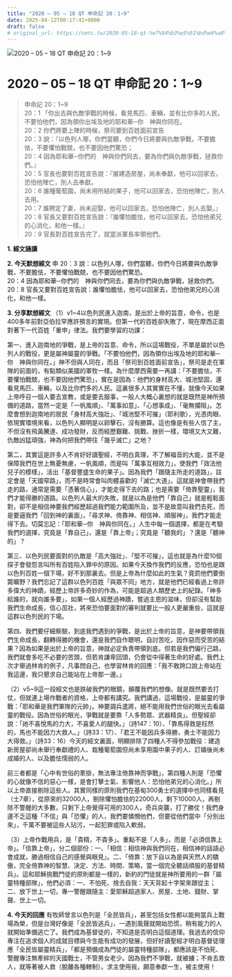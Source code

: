 ```yaml
---
title: "2020 – 05 – 18 QT 申命記 20：1~9"
date: 2025-04-12T00:17:41+0800
draft: false
# original_url: https://cmtc.tw/2020-05-18-qt-%e7%94%b3%e5%91%bd%e8%a8%98-20%ef%bc%9a19
---
```


![2020 – 05 – 18 QT 申命記 20：1\~9](/images/qt.jpg   "2020 – 05 – 18 QT 申命記 20：1\~9")

# 2020 – 05 – 18 QT 申命記 20：1\~9

> 申命記 20：1\~9  
> 20：1 「你出去與仇敵爭戰的時候，看見馬匹、車輛，並有比你多的人民，不要怕他們，因為領你出埃及地的耶和華─你　神與你同在。  
> 20：2 你們將要上陣的時候，祭司要到百姓面前宣告  
> 20：3 說：『以色列人哪，你們當聽，你們今日將要與仇敵爭戰，不要膽怯，不要懼怕戰兢，也不要因他們驚恐；  
> 20：4 因為耶和華─你們的　神與你們同去，要為你們與仇敵爭戰，拯救你們。』  
> 20：5 官長也要對百姓宣告說：『誰建造房屋，尚未奉獻，他可以回家去，恐怕他陣亡，別人去奉獻。  
> 20：6 誰種葡萄園，尚未用所結的果子，他可以回家去，恐怕他陣亡，別人去用。  
> 20：7 誰聘定了妻，尚未迎娶，他可以回家去，恐怕他陣亡，別人去娶。』  
> 20：8 官長又要對百姓宣告說：『誰懼怕膽怯，他可以回家去，恐怕他弟兄的心消化，和他一樣。』  
> 20：9 官長對百姓宣告完了，就當派軍長率領他們。

**1. 經文誦讀**

**2.  今天默想經文**
申 20：3 說：以色列人哪，你們當聽，你們今日將要與仇敵爭戰，不要膽怯，不要懼怕戰兢，也不要因他們驚恐。  
20：4 因為耶和華─你們的　神與你們同去，要為你們與仇敵爭戰，拯救你們。  
20：8 官長又要對百姓宣告說：誰懼怕膽怯，他可以回家去，恐怕他弟兄的心消化，和他一樣。

**3. 分享默想經文**
（1）v1\~4以色列民進入迦南，是出於上帝的旨意，命令，也是400多年前對亞伯拉罕應許預言的實現。但第一代的百姓卻失敗了，現在摩西正面對著下一代百姓「重申」律法。我們要學習的功課：

第一、進入迦南地的爭戰，是上帝的旨意、命令，所以這場戰役，不單是屬於以色列人的戰役，更是屬神屬靈的爭戰。「不要怕他們，因為領你出埃及地的耶和華─你　神與你同在。」神不但與人同在，而且「祭司到百姓面前宣告」，祭司是走在軍隊的前面的，有點類似美國的軍牧一樣。為什麼摩西需要一再講：「不要膽怯，不要懼怕戰兢，也不要因他們驚恐」，實在是因為：他們的身材高大、城池堅固，還看見馬匹、車輛，以及比你們多的人民。這裏很多人其實實在不懂，就像今天如果上帝呼召一個人要去宣教，或是要去服事，一般人大概心裏想的就是既然是神所預備的道路，當然一定是「一帆風順」、「萬事如意」、「心想事成」、「毫無攔阻」。怎麼會想到迦南地的居民「身材高大強壯」、「城池堅不可摧」（耶利歌），光憑肉眼、依現實環境來看，以色列人顯明是以卵擊石，沒有勝算。這也像是有些人信了主，不但沒有飛黃騰達、成功發財，反而經歷艱難、挑戰、挫折一樣，環境又大又難，仇敵凶猛頑強，神為何把我們帶往「幾乎滅亡」之地？

第二，其實這是許多人不肯好好讀聖經，不明白真理，不了解福音的大能，並不是保障我們在世上無憂無慮，一帆風順，而是叫「萬事互相效力」，使我們「效法他兒子的模樣」，活出「基督豐盛生命的果子」。因為我們「跟隨主所走的道路」，註定會是「天國窄路」，而不是時常會叫肉體喜歡的「滅亡大道」。這就是神會帶我們走的路，通常是需要「憑著信心」，才能走得下去的路；也是需要「倚靠聖靈」，我們才能得勝的道路。以色列人最大的失敗，就是以為是他們「靠自己」就是輕鬆面對，卻不是相信神要我們經歷超過我們能力範圍所及，並不是故意叫我們去死，而是要逼我們「回到神的裏面」，「尋求神、倚靠神、相信神、順服神」，我們才能走得下去。切莫忘記：「耶和華─你　神與你同在。」人生中每一個選擇，都是在考驗我們的選擇，究竟是「靠自己」，還是「靠上帝」；究竟是「聽我的」？還是「聽神的」？

第三、以色列民要面對的仇敵是「高大強壯」、「堅不可摧」，這也就是為什麼10個探子會發怨言叫所有百姓陷入罪中的原因。如果今天換作我們的反應，恐怕也是跟以色列百姓一個下場，好不到那裏去。但是上帝為什麼如此的生氣？竟罰他們要倒斃曠野？我們忘記了這群以色列百姓「與眾不同」地方，就是他們已經看過上帝許多偉大的神蹟，經歷上帝許多奇妙的作為，可能是超過人類歷史上的紀錄。「神多給誰的，就向誰多要」，如果一個人經歷過神蹟，嘗過主恩的滋味，但卻沒有幫助我們生命成長，信心茁壯，將來恐怕要面對的審判就要比一般人更嚴重些，這就是這群以色列民的下場。

第四、我們要仔細察驗，到底我們遇到的爭戰，是出於上帝的旨意，是神要帶領我們生命成長，翻轉得勝的機會，還是我們自作聰明，自討苦吃，因作惡而受苦的結果？因為如果是出於上帝的旨意，神就必定負責帶領到底。但若是我們偏行己路，我們就會多吃不必要的苦頭，但若肯謙卑回頭，仍會從中得著生命的好處。我們上次才舉過林肯的例子，凡事問自己，也學習林肯的回應：「我不敢誇口說上帝站在我這邊，我只懇求自己能站在上帝那一邊。」

（2）v5\~9這一段經文也是跌破我們的眼鏡，顛覆我們的想像。就是既然要去打仗，但就連上場作戰者的資格，上帝都有講究。我們講過，這場戰役，是屬靈的爭戰：「耶和華是我們軍隊的元帥」。神要調兵遣將，絕不能用我們世俗的眼光去看屬靈的戰役。因為世俗的眼光，爭戰就是要靠「人多勢眾、武器精良」。但聖經卻說：「祂不喜悅馬的力大，不喜愛人的腿快。」（詩147：10）、「靠馬得救是枉然的，馬也不能因力大救人。」（詩33：17）、「君王不能因兵多得勝，勇士不能因力大得救。」（詩33：16）今天的經文裏面，明顯排除了四種人不得參加戰役：建造新房屋卻尚未舉行奉獻禮的人、栽種葡萄園但尚未享用園中果子的人、訂婚後尚未成婚的人、以及膽怯懦弱的人。

前三者都是「心中有世俗的牽掛，無法專注倚靠神而爭戰」，第四種人則是「恐懼的心就像不信的惡心一樣，是會打擊士氣、影響他人：恐怕他弟兄的心消化。」所以上帝直接剔除這些人。其實同樣的原則我們在基甸300勇士的選擇中也同樣看見（士7章），從原來的32000人，剔除懼怕膽怯的22000人，剩下10000人，再剔除不警醒的大多數，只剩下上帝覺得可用的300人，奇兵突襲，打了勝仗！我們身邊不乏這種「不信」與「恐懼」的人，我們要憐憫他們，但要從他們當中「分別出來」，千萬不要被這些人玷污，一起犯罪或陷入軟弱。

（3）上帝作戰用兵，是「貴精，不貴多」。重點不是「人多」，而是「必須信靠上帝」。「信靠上帝」，分二個部份：一、「相信：相信神與我們同在，相信神的話語必會成就，勝過相信自己的感覺與眼見」。二、「倚靠：放下自以為是與天然人的驕傲，完全倚靠神的智慧、決定、方法、時間、策略，當一個完全聽話順服的基督精兵」。這和耶穌挑戰門徒的原則都是一樣的，新約的門徒就是神所要用的一群「屬靈特種部隊」，他們必須：一、不怕死、捨去自我：天天背起十字架來跟從主；二、放下世上一切，專一警醒跟隨主：愛耶穌超過家人、房屋、土地、錢財、掌聲、世上一切。

**4. 今天的回應**
有牧師曾言以色列是「全民皆兵」，甚至包括女性都以能夠當兵上戰場為榮，但是台灣好像是「全民皆逃兵」，一遇到風聲就開始恐慌，稍有能力的人就開始準備逃亡了。我們成為基督徒的，不知道是否明白這個道理。我過去的信仰專注在追求個人的成就目標與今生能有成功的發展，但好好讀聖經才明白基督徒理應「全民皆屬靈精兵」，「都是預備成為門徒的屬靈特種部隊」，都應該是不怕死、警醒專注無牽絆的天國戰士，不管男女老少。因為我們不爭戰，就被擄；不肯去救人，就等著被人救（脫離各種轄制）。求主使用我，願意奉獻一生，被主使用！
